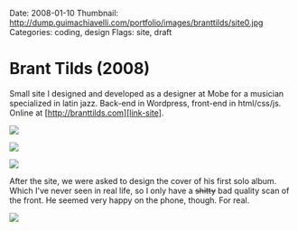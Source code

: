 Date: 2008-01-10
Thumbnail: http://dump.guimachiavelli.com/portfolio/images/branttilds/site0.jpg
Categories: coding, design
Flags: site, draft

# Brant Tilds (2008)


Small site I designed and developed as a designer at Mobe for a musician specialized in latin jazz. Back-end in Wordpress, front-end in html/css/js. Online at [http://branttilds.com][link-site].

[![](http://dump.guimachiavelli.com/portfolio/images/branttilds/site1.png)][link-site]

[![](http://dump.guimachiavelli.com/portfolio/images/branttilds/site2.png)][link-site]

[![](http://dump.guimachiavelli.com/portfolio/images/branttilds/site3.png)][link-site]

After the site, we were asked to design the cover of his first solo album. Which I've never seen in real life, so I only have a <del>shitty</del> bad quality scan of the front. He seemed very happy on the phone, though. For real.

![](http://dump.guimachiavelli.com/portfolio/images/branttilds/cd.jpg)


[link-site]:http://branttilds.com

